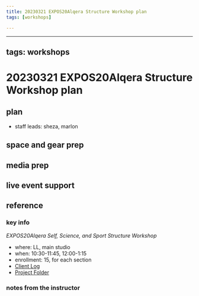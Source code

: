 ```yaml
---
title: 20230321 EXPOS20Alqera Structure Workshop plan
tags: [workshops]

---
```


---
tags: workshops
---
# 20230321 EXPOS20Alqera Structure Workshop plan

## plan
* staff leads: sheza, marlon
## space and gear prep
## media prep
## live event support
## reference
### key info
*EXPOS20Alqera Self, Science, and Sport Structure Workshop*
* where: LL, main studio
* when: 10:30-11:45, 12:00-1:15
* enrollment: 15, for each section
* [Client Log](https://docs.google.com/document/d/1MeAzkVNTpDCO41I7XWLupySIKOTsv-TThzoKAloYrT8/edit#heading=h.swrhmhr0pzhu)
* [Project Folder](https://drive.google.com/drive/folders/1mIwYV3NI1_qGm67XzMXU90g0UZaTrStu)

### notes from the instructor